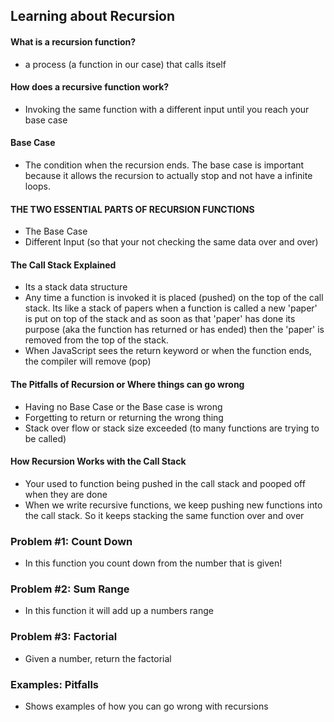 ## Learning about Recursion 
#### What is a recursion function?
- a process (a function in our case) that calls itself

#### How does a recursive function work?
- Invoking the same function with a different input until you reach your base case

#### Base Case 
- The condition when the recursion ends. The base case is important because it allows the recursion to actually stop and not have a infinite loops.

#### THE TWO ESSENTIAL PARTS OF RECURSION FUNCTIONS
-   The Base Case 
- Different Input (so that your not checking the same data over and over)

#### The Call Stack Explained  
- Its a stack data structure 
- Any time a function is invoked it is placed (pushed) on the top of the call stack. Its like a stack of papers when a function is called a new 'paper' is put on top of the stack and as soon as that 'paper' has done its purpose (aka the function has returned or has ended) then the 'paper' is removed from the top of the stack. 
- When JavaScript sees the return keyword or when the function ends, the compiler will remove (pop)

#### The Pitfalls of Recursion or Where things can go wrong
- Having no Base Case or the Base case is wrong
- Forgetting to return or returning the wrong thing
- Stack over flow or stack size exceeded (to many functions are trying to be called) 

#### How Recursion Works with the Call Stack
- Your used to function being pushed in the call stack and pooped off when they are done 
- When we write recursive functions, we keep pushing new functions into the call stack. So it keeps stacking the same function over and over

### Problem #1: Count Down
- In this function you count down from the number that is given! 

### Problem #2: Sum Range
- In this function it will add up a numbers range 

### Problem #3: Factorial 
- Given a number, return the factorial 

### Examples: Pitfalls
- Shows examples of how you can go wrong with recursions 
